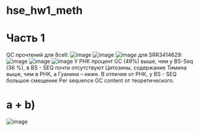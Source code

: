 # hse_hw1_meth
# Часть 1
QC прочтений для 8cell:
![image](https://user-images.githubusercontent.com/92381120/154567807-c0a6185d-2833-45e9-a580-f7bf71b23896.png)
![image](https://user-images.githubusercontent.com/92381120/154568007-a20b08fb-8e44-43a5-a4ee-4813aa793ac6.png)
![image](https://user-images.githubusercontent.com/92381120/154568100-f6b9aec9-5b54-4c3c-82dc-eda4a54e96bb.png)
для SRR3414629:
![image](https://user-images.githubusercontent.com/92381120/154568269-ebaf88f2-14f8-40d6-98f5-39fd3235d23f.png)
![image](https://user-images.githubusercontent.com/92381120/154568312-6e02c828-c3a0-4fdf-9016-68a5e25053b4.png)
![image](https://user-images.githubusercontent.com/92381120/154568343-f8dd0308-3da6-4abc-9d6d-42abf4bb5912.png)
У РНК процент GC (49%) выше, чем у BS-Seq (36 %), в BS - SEQ почти отсутствуют Цитозины, cодержание Тимина выше, чем в РНК, а Гуанина – ниже. В отличие от РНК, у BS - SEQ большое смещение Per sequence GC content от теоретического.
# a + b)
![image](https://user-images.githubusercontent.com/92381120/154316913-7139abb4-9d42-45e7-a212-23279936529b.png)

